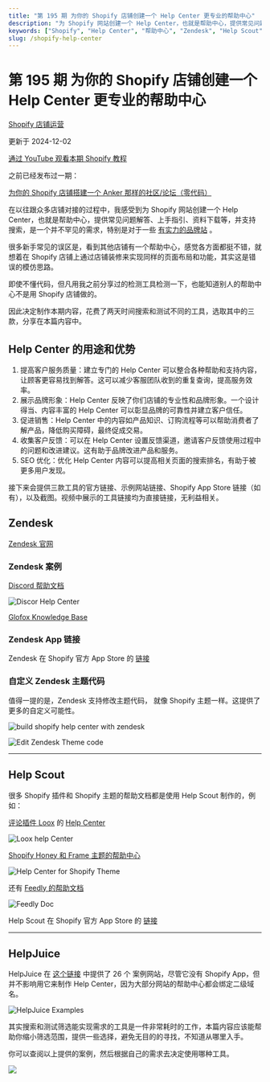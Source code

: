 ```yaml
---
title: "第 195 期 为你的 Shopify 店铺创建一个 Help Center 更专业的帮助中心"
description: "为 Shopify 网站创建一个 Help Center，也就是帮助中心，提供常见问题解答、上手指引、资料下载等，并支持搜索，是一个并不罕见的需求，特别是对于一些有实力的品牌站。"
keywords: ["Shopify", "Help Center", "帮助中心", "Zendesk", "Help Scout", "HelpJuice"]
slug: /shopify-help-center
---
```


# 第 195 期 为你的 Shopify 店铺创建一个 Help Center 更专业的帮助中心

[Shopify 店铺运营](https://shopify2006.com/tag/shopify-dian-pu-yun-ying/)

更新于 2024-12-02

[通过 YouTube 观看本期 Shopify 教程](https://youtu.be/BPflxURPMPs?si=QsyVdMpc7lQSVf2C)

之前已经发布过一期：

[为你的 Shopify 店铺搭建一个 Anker 那样的社区/论坛（零代码）](https://shopify2006.com/how-to-build-a-community-forum-for-your-shopify-store/)

在以往跟众多店铺对接的过程中，我感受到为 Shopify 网站创建一个 Help Center，也就是帮助中心，提供常见问题解答、上手指引、资料下载等，并支持搜索，是一个并不罕见的需求，特别是对于一些 [有实力的品牌站](https://shopify2006.com/what-is-shopify-plus-store/) 。

很多新手常见的误区是，看到其他店铺有一个帮助中心，感觉各方面都挺不错，就想着在 Shopify 店铺上通过店铺装修来实现同样的页面布局和功能，其实这是错误的模仿思路。

即使不懂代码，但凡用我之前分享过的检测工具检测一下，也能知道别人的帮助中心不是用 Shopify 店铺做的。

因此决定制作本期内容，花费了两天时间搜索和测试不同的工具，选取其中的三款，分享在本篇内容中。

## Help Center 的用途和优势

1.  提高客户服务质量：建立专门的 Help Center 可以整合各种帮助和支持内容，让顾客更容易找到解答。这可以减少客服团队收到的重复查询，提高服务效率。
2.  展示品牌形象：Help Center 反映了你们店铺的专业性和品牌形象。一个设计得当、内容丰富的 Help Center 可以彰显品牌的可靠性并建立客户信任。
3.  促进销售：Help Center 中的内容如产品知识、订购流程等可以帮助消费者了解产品，降低购买障碍，最终促成交易。
4.  收集客户反馈：可以在 Help Center 设置反馈渠道，邀请客户反馈使用过程中的问题和改进建议。这有助于品牌改进产品和服务。
5.  SEO 优化：优化 Help Center 内容可以提高相关页面的搜索排名，有助于被更多用户发现。

接下来会提供三款工具的官方链接、示例网站链接、Shopify App Store 链接（如有），以及截图。视频中展示的工具链接均为直接链接，无利益相关。

## Zendesk

[Zendesk 官网](https://www.zendesk.com/service/help-center/)

### Zendesk 案例

[Discord 帮助文档](https://support.discord.com/hc/en-us)

![Discor Help Center](https://shopify2006.com/content/images/2024/01/Discor-Help-Center.webp)

[Glofox Knowledge Base](https://support.glofox.com/hc/en-us)

### Zendesk App 链接

Zendesk 在 Shopify 官方 App Store 的 [链接](https://apps.shopify.com/zendesk)

### 自定义 Zendesk 主题代码

值得一提的是，Zendesk 支持修改主题代码， 就像 Shopify 主题一样。这提供了更多的自定义可能性。

![build shopify help center with zendesk](https://shopify2006.com/content/images/2024/01/build-shopify-help-center-with-zendesk.webp)

![Edit Zendesk Theme code](https://shopify2006.com/content/images/2024/01/Edit-Zendesk-Theme-code.webp)

---

## Help Scout

很多 Shopify 插件和 Shopify 主题的帮助文档都是使用 Help Scout 制作的，例如：

[评论插件 Loox](https://shopify2006.com/the-must-have-shopify-apps/) 的 [Help Center](https://help.loox.io/)

![Loox help Center](https://shopify2006.com/content/images/2024/01/Loox-help-Center.webp)

[Shopify Honey 和 Frame 主题的帮助中心](https://archer-commerce.helpscoutdocs.com/)

![Help Center for Shopify Theme](https://shopify2006.com/content/images/2024/01/Help-Center-for-Shopify-Theme.webp)

还有 [Feedly 的帮助文档](https://docs.feedly.com/)

![Feedly Doc](https://shopify2006.com/content/images/2024/01/Feedly-Doc.webp)

Help Scout 在 Shopify 官方 App Store 的 [链接](https://apps.shopify.com/help-scout)

---

## HelpJuice

HelpJuice 在 [这个链接](https://helpjuice.com/knowledge-base-examples) 中提供了 26 个 案例网站，尽管它没有 Shopify App，但并不影响用它来制作 Help Center，因为大部分网站的帮助中心都会绑定二级域名。

![HelpJuice Examples](https://shopify2006.com/content/images/2024/01/HelpJuice-Examples.webp)

其实搜索和测试筛选能实现需求的工具是一件非常耗时的工作，本篇内容应该能帮助你缩小筛选范围，提供一些选择，避免无目的的寻找，不知道从哪里入手。

你可以查阅以上提供的案例，然后根据自己的需求去决定使用哪种工具。

![](https://shopify2006.com/assets/built/shopify2006.ico?v=2ea66c62ff)